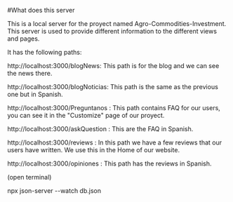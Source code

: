 
#What does this server

This is a local server for the proyect named Agro-Commodities-Investment. This server is used to provide different information to the different views and pages.


It has the following paths:


  http://localhost:3000/blogNews: This path is for the blog and we can see the news there.
  
  
  http://localhost:3000/blogNoticias: This path is the same as the previous one but in Spanish.
  
  
  http://localhost:3000/Preguntanos : This path contains FAQ for our users, you can see it in the "Customize" page of our proyect.
  
  
  http://localhost:3000/askQuestion : This are the FAQ in Spanish.
  
  
  http://localhost:3000/reviews     : In this path we have a few reviews that our users have written. We use this in the Home of our website.
  
  
  http://localhost:3000/opiniones   : This path has the reviews in Spanish.
  
  

(open terminal)

npx json-server --watch db.json
